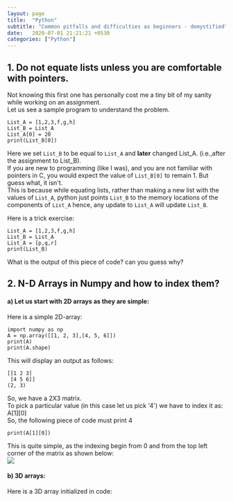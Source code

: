 ```yaml
---
layout: page
title:  "Python"
subtitle: "Common pitfalls and difficulties as beginners - demystified"
date:   2020-07-01 21:21:21 +0530
categories: ["Python"]
---
```


## 1. Do not equate lists unless you are comfortable with pointers.
Not knowing this first one has personally cost me a tiny bit of my sanity while working on an assignment.  
Let us see a sample program to understand the problem.   
```
List_A = [1,2,3,f,g,h]
List_B = List_A	
List_A[0] = 20
print(List_B[0])
```

Here we set `List_B` to be equal to `List_A` and **later** changed List_A. (i.e.,after the assignment to List_B).   
If you are new to programming (like I was), and you are not familiar with pointers in C, you would expect the value of `List_B[0]` to remain 1. But guess what, it isn't.   
This is because while equating lists, rather than making a new list with the values of `List_A`, python just points `List_B` to the memory locations of the components of `List_A` hence, any update to `List_A` will update `List_B`.   

Here is a trick exercise:
```
List_A = [1,2,3,f,g,h]
List_B = List_A	
List_A = [p,q,r]
print(List_B)
```
What is the output of this piece of code? can you guess why?

## 2. N-D Arrays in Numpy and how to index them?
#### a) Let us start with 2D arrays as they are simple:
Here is a simple 2D-array:

```
import numpy as np
A = np.array([[1, 2, 3],[4, 5, 6]])
print(A)
print(A.shape)
```

This will display an output as follows:
```
[[1 2 3]
 [4 5 6]]
(2, 3)
```
So, we have a 2X3 matrix.  
To pick a particular value (in this case let us pick '4') we have to index it as: A[1][0]  
So, the following piece of code must print 4  
```
print(A[1][0])
```
This is quite simple, as the indexing begin from 0 and from the top left corner of the matrix as shown below:   
<img src="{{ '/assets/img/2DArray.png' | prepend: site.baseurl }}" id="img_post">


#### b) 3D arrays:
Here is a 3D array initialized in code:





